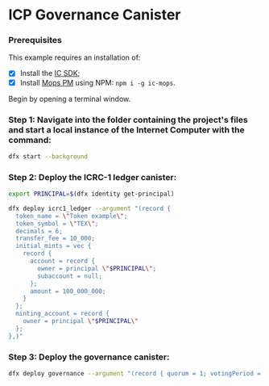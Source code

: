 # ICP Governance Canister

### Prerequisites

This example requires an installation of:

- [x] Install the [IC SDK](https://internetcomputer.org/docs/current/developer-docs/setup/install/index.mdx);
- [x] Install [Mops PM](https://docs.mops.one/quick-start) using NPM: `npm i -g ic-mops`.

Begin by opening a terminal window.

### Step 1: Navigate into the folder containing the project's files and start a local instance of the Internet Computer with the command:

```bash
dfx start --background
```

### Step 2: Deploy the ICRC-1 ledger canister:

```bash
export PRINCIPAL=$(dfx identity get-principal)

dfx deploy icrc1_ledger --argument "(record {
  token_name = \"Token example\";
  token_symbol = \"TEX\";
  decimals = 6;
  transfer_fee = 10_000;
  initial_mints = vec {
    record {
      account = record {
        owner = principal \"$PRINCIPAL\";
        subaccount = null;
      };
      amount = 100_000_000;
    }
  };
  minting_account = record {
    owner = principal \"$PRINCIPAL\"
  };
},)"
```

### Step 3: Deploy the governance canister:

```bash
dfx deploy governance --argument "(record { quorum = 1; votingPeriod = 15_000_000_000; timelockDelay = 15_000_000_000 })"
```
